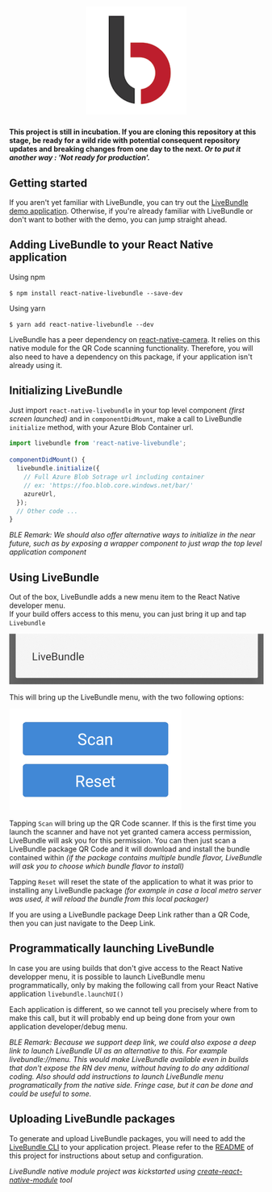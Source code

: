 <h1 align="center">
    <br>
	<img src="./assets/logo.png" alt="LiveBundle" width="200">
	<br>
</h1>

**This project is still in incubation.
If you are cloning this repository at this stage, be ready for a wild ride with potential consequent repository updates and breaking changes from one day to the next. _Or to put it another way : 'Not ready for production'._**

## Getting started

If you aren't yet familiar with LiveBundle, you can try out the [LiveBundle demo application](./example). Otherwise, if you're already familiar with LiveBundle or don't want to bother with the demo, you can jump straight ahead.

## Adding LiveBundle to your React Native application

Using npm

`$ npm install react-native-livebundle --save-dev`

Using yarn

`$ yarn add react-native-livebundle --dev`

LiveBundle has a peer dependency on [react-native-camera](https://github.com/react-native-community/react-native-camera). It relies on this native module for the QR Code scanning functionality. Therefore, you will also need to have a dependency on this package, if your application isn't already using it.

## Initializing LiveBundle

Just import `react-native-livebundle` in your top level component *(first screen launched)* and in `componentDidMount`, make a call to LiveBundle `initialize` method, with your Azure Blob Container url.

```javascript
import livebundle from 'react-native-livebundle';

componentDidMount() {
  livebundle.initialize({
    // Full Azure Blob Sotrage url including container
    // ex: 'https://foo.blob.core.windows.net/bar/'
    azureUrl,
  });
  // Other code ...
}
```

*BLE Remark: We should also offer alternative ways to initialize in the near future, such as by exposing a wrapper component to just wrap the top level application component*

## Using LiveBundle

Out of the box, LiveBundle adds a new menu item to the React Native developer menu.\
If your build offers access to this menu, you can just bring it up and tap `Livebundle`

![GitHub Logo](./assets/lb-menu-item.png)

This will bring up the LiveBundle menu, with the two following options:

![GitHub Logo](./assets/lb-menu.png)

Tapping `Scan` will bring up the QR Code scanner. If this is the first time you launch the scanner and have not yet granted camera access permission, LiveBundle will ask you for this permission. You can then just scan a LiveBundle package QR Code and it will download and install the bundle contained within *(if the package contains multiple bundle flavor, LiveBundle will ask you to choose which bundle flavor to install)*

Tapping `Reset` will reset the state of the application to what it was prior to installing any LiveBundle package *(for example in case a local metro server was used, it will reload the bundle from this local packager)*

If you are using a LiveBundle package Deep Link rather than a QR Code, then you can just navigate to the Deep Link.

## Programmatically launching LiveBundle

In case you are using builds that don't give access to the React Native developper menu, it is possible to launch LiveBundle menu programmatically, only by making the following call from your React Native application `livebundle.launchUI()`

Each application is different, so we cannot tell you precisely where from to make this call, but it will probably end up being done from your own application developer/debug menu.

*BLE Remark: Because we support deep link, we could also expose a deep link to launch LiveBundle UI as an alternative to this. For example livebundle://menu. This would make LiveBundle available even in builds that don't expose the RN dev menu, without having to do any additional  coding. Also should add instructions to launch LiveBundle menu programatically from the native side. Fringe case, but it can be done and could be useful to some.*

## Uploading LiveBundle packages

To generate and upload LiveBundle packages, you will need to add the [LiveBundle CLI](https://github.com/electrode-io/livebundle) to your application project. Please refer to the [README](https://github.com/electrode-io/livebundle/blob/master/README.md) of this project for instructions about setup and configuration.

*LiveBundle native module project was kickstarted using [create-react-native-module](https://github.com/brodybits/create-react-native-module) tool*

